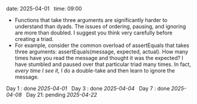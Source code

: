 date: 2025-04-01  
time: 09:00  

- Functions that take three arguments are significantly harder to understand than dyads. The issues of ordering, pausing, and ignoring are more than doubled. I suggest you think
  very carefully before creating a triad.
- For example, consider the common overload of assertEquals that takes three arguments: assertEquals(message, expected, actual). How many times have you read the message and thought it was the expected? I have stumbled and paused over that particular triad many times. In fact, _every time I see it,_ I do a double-take and then learn to ignore the message.
  

Day 1 : done *2025-04-01*  
Day 3 : done *2025-04-04*  
Day 7 : done *2025-04-08*  
Day 21: pending *2025-04-22*